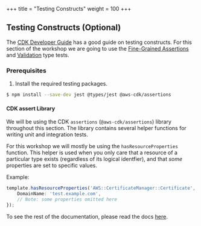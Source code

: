+++
title = "Testing Constructs"
weight = 100
+++

## Testing Constructs (Optional)

The [CDK Developer Guide](https://docs.aws.amazon.com/cdk/latest/guide/testing.html) has a good guide on
testing constructs. For this section of the workshop we are going to use the [Fine-Grained Assertions](https://docs.aws.amazon.com/cdk/latest/guide/testing.html#testing_fine_grained)
and [Validation](https://docs.aws.amazon.com/cdk/latest/guide/testing.html#testing_validation) type tests.

### Prerequisites

1. Install the required testing packages.

```bash
$ npm install --save-dev jest @types/jest @aws-cdk/assertions
```

#### CDK assert Library

We will be using the CDK `assertions` (`@aws-cdk/assertions`) library throughout this section.
The library contains several helper functions for writing unit and integration tests.


For this workshop we will mostly be using the `hasResourceProperties` function. This helper is used when you
only care that a resource of a particular type exists (regardless of its logical identfier), and that _some_
properties are set to specific values.

Example:

```ts
template.hasResourceProperties('AWS::CertificateManager::Certificate', {
    DomainName: 'test.example.com',
    // Note: some properties omitted here
});
```

To see the rest of the documentation, please read the docs [here](https://github.com/aws/aws-cdk/blob/master/packages/%40aws-cdk/assertions/README.md).
